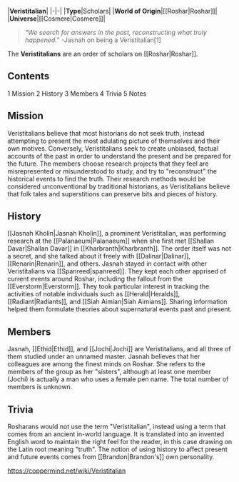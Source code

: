 |**Veristitalian**|
|-|-|
|**Type**|Scholars|
|**World of Origin**|[[Roshar\|Roshar]]|
|**Universe**|[[Cosmere\|Cosmere]]|

>“*We search for answers in the past, reconstructing what truly happened.*”
\-Jasnah on being a Veristitalian[1]


The **Veristitalians** are an order of scholars on [[Roshar\|Roshar]].

## Contents

1 Mission
2 History
3 Members
4 Trivia
5 Notes


## Mission
Veristitalians believe that most historians do not seek truth, instead attempting to present the most adulating picture of themselves and their own motives. Conversely, Veristitalians seek to create unbiased, factual accounts of the past in order to understand the present and be prepared for the future. The members choose research projects that they feel are misrepresented or misunderstood to study, and try to "reconstruct" the historical events to find the truth. Their research methods would be considered unconventional by traditional historians, as Veristitalians believe that folk tales and superstitions can preserve bits and pieces of history.

## History
[[Jasnah Kholin\|Jasnah Kholin]], a prominent Veristitalian, was performing research at the [[Palanaeum\|Palanaeum]] when she first met [[Shallan Davar\|Shallan Davar]] in [[Kharbranth\|Kharbranth]]. The order itself was not a secret, and she talked about it freely with [[Dalinar\|Dalinar]], [[Renarin\|Renarin]], and others.
Jasnah stayed in contact with other Veristitalians via [[Spanreed\|spanreed]]. They kept each other apprised of current events around Roshar, including the fallout from the [[Everstorm\|Everstorm]]. They took particular interest in tracking the activities of notable individuals such as [[Herald\|Heralds]], [[Radiant\|Radiants]], and [[Siah Aimian\|Siah Aimians]]. Sharing information helped them formulate theories about supernatural events past and present.

## Members
Jasnah, [[Ethid\|Ethid]], and [[Jochi\|Jochi]] are Veristitalians, and all three of them studied under an unnamed master. Jasnah believes that her colleagues are among the finest minds on Roshar. She refers to the members of the group as her "sisters", although at least one member (Jochi) is actually a man who uses a female pen name. The total number of members is unknown.

## Trivia
Rosharans would not use the term "Veristitalian", instead using a term that comes from an ancient in-world language. It is translated into an invented English word to maintain the right feel for the reader, in this case drawing on the Latin root meaning "truth".
The notion of using history to affect present and future events comes from [[Brandon\|Brandon's]] own personality.


https://coppermind.net/wiki/Veristitalian
